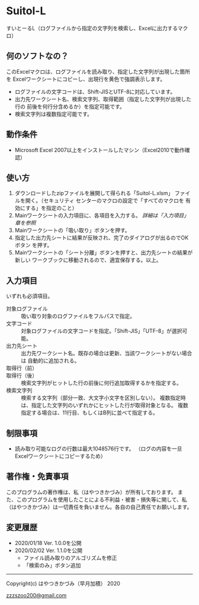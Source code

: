 # Suitol-L
すいとーるL（ログファイルから指定の文字列を検索し、Excelに出力するマクロ）

## 何のソフトなの？

このExcelマクロは、ログファイルを読み取り、指定した文字列が出現した箇所を
Excelワークシートにコピーし、出現行を黄色で強調表示します。

* ログファイルの文字コードは、Shift-JISとUTF-8に対応しています。
* 出力先ワークシート名、検索文字列、取得範囲（指定した文字列が出現した行の
前後を何行分含めるか）を指定可能です。
* 検索文字列は複数指定可能です。

## 動作条件

* Microsoft Excel 2007以上をインストールしたマシン（Excel2010で動作確認）

## 使い方

1. ダウンロードしたzipファイルを展開して得られる「Suitol-L.xlsm」
ファイルを開く。（セキュリティ センターのマクロの設定で「すべてのマクロを
有効にする」を指定のこと）
2. Mainワークシートの入力項目に、各項目を入力する。
*詳細は「入力項目」章を参照*
3. Mainワークシートの「吸い取り」ボタンを押す。
4. 指定した出力先シートに結果が反映され、完了のダイアログが出るのでOKボタン
を押す。
5. Mainワークシートの「シート分離」ボタンを押すと、出力先シートの結果が新しい
ワークブックに移動されるので、適宜保存する。以上。

## 入力項目

いずれも必須項目。
<dl>
<dt>対象ログファイル</dt>
<dd>吸い取り対象のログファイルをフルパスで指定。</dd>
<dt>文字コード</dt>
<dd>対象ログファイルの文字コードを指定。「Shift-JIS」「UTF-8」が選択可能。</dd>
<dt>出力先シート</dt>
<dd>出力先ワークシート名。既存の場合は更新、当該ワークシートがない場合は
自動的に追加される。</dd>
<dt>取得行（前）</dt>
<dt>取得行（後）</dt>
<dd>検索文字列がヒットした行の前後に何行追加取得するかを指定する。</dd>
<dt>検索文字列</dt>
<dd>検索する文字列（部分一致、大文字小文字を区別しない）。
複数指定時は、指定した文字列のいずれかにヒットした行が取得対象となる。
複数指定する場合は、11行目、もしくはB列に並べて指定する。</dd>
</dl>

## 制限事項

* 読み取り可能なログの行数は最大1048576行です。
（ログの内容を一旦Excelワークシートにコピーするため）

## 著作権・免責事項

このプログラムの著作権は、私（はやつきかづみ）が所有しております。
また、このプログラムを使用したことによる不利益・被害・損失等に関して、私
（はやつきかづみ）は一切責任を負いません。各自の自己責任でお願いします。

## 変更履歴

* 2020/01/18 Ver. 1.0.0を公開
* 2020/02/02 Ver. 1.1.0を公開
    * ファイル読み取りのアルゴリズムを修正
    * 「検索のみ」ボタン追加

--------
Copyright(c) はやつきかづみ（早月加積） 2020

zzzszoo200@gmail.com
